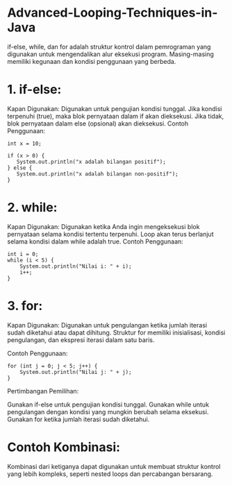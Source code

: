 # Advanced-Looping-Techniques-in-Java

if-else, while, dan for adalah struktur kontrol dalam pemrograman yang digunakan untuk mengendalikan alur eksekusi program. Masing-masing memiliki kegunaan dan kondisi penggunaan yang berbeda.

# 1. if-else:
   
Kapan Digunakan:
Digunakan untuk pengujian kondisi tunggal.
Jika kondisi terpenuhi (true), maka blok pernyataan dalam if akan dieksekusi. Jika tidak, blok pernyataan dalam else (opsional) akan dieksekusi.
Contoh Penggunaan:
 ```
int x = 10;

if (x > 0) {
    System.out.println("x adalah bilangan positif");
} else {
    System.out.println("x adalah bilangan non-positif");
}
```
# 2. while:
   
Kapan Digunakan:
Digunakan ketika Anda ingin mengeksekusi blok pernyataan selama kondisi tertentu terpenuhi.
Loop akan terus berlanjut selama kondisi dalam while adalah true.
Contoh Penggunaan:
```
int i = 0;
while (i < 5) {
    System.out.println("Nilai i: " + i);
    i++;
}
```
# 3. for:
   
Kapan Digunakan:
Digunakan untuk pengulangan ketika jumlah iterasi sudah diketahui atau dapat dihitung.
Struktur for memiliki inisialisasi, kondisi pengulangan, dan ekspresi iterasi dalam satu baris.

Contoh Penggunaan:
```
for (int j = 0; j < 5; j++) {
    System.out.println("Nilai j: " + j);
}
```
Pertimbangan Pemilihan:

Gunakan if-else untuk pengujian kondisi tunggal.
Gunakan while untuk pengulangan dengan kondisi yang mungkin berubah selama eksekusi.
Gunakan for ketika jumlah iterasi sudah diketahui.

# Contoh Kombinasi:

Kombinasi dari ketiganya dapat digunakan untuk membuat struktur kontrol yang lebih kompleks, seperti nested loops dan percabangan bersarang.
